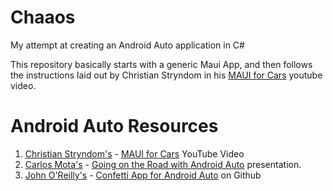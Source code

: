 # Chaaos
My attempt at creating an Android Auto application in C#

This repository basically starts with a generic Maui App, and then follows the instructions laid out by Christian Stryndom in his [MAUI for Cars](https://www.youtube.com/watch?v=nNkVxegb2oU) youtube video.

# Android Auto Resources
  1. [Christian Stryndom's](https://twitter.com/cvstrydom) - [MAUI for Cars](https://www.youtube.com/watch?v=nNkVxegb2oU) YouTube Video
  1. [Carlos Mota's](https://twitter.com/cafonsomota) - [Going on the Road with Android Auto](https://speakerdeck.com/cmota/going-on-a-road-trip-with-android-auto) presentation.
  1. [John O'Reilly's](https://twitter.com/joreilly) - [Confetti App for Android Auto](https://github.com/joreilly/Confetti/tree/main/androidApp/src/main/java/dev/johnoreilly/confetti/auto) on Github
